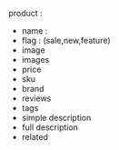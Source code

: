 product :
  - name :
  - flag : (sale,new,feature)
  - image 
  - images
  - price
  - sku
  - brand 
  - reviews
  - tags
  - simple description
  - full description
  - related